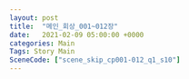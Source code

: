 ```yaml
---
layout: post
title:  "메인_회상_001~012장"
date:   2021-02-09 05:00:00 +0000
categories: Main
Tags: Story Main
SceneCode: ["scene_skip_cp001-012_q1_s10"]
---
```

